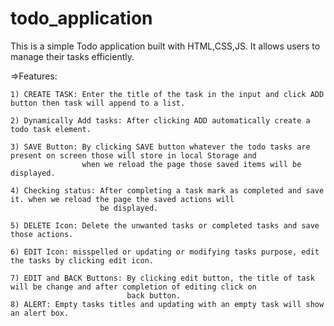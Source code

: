 # todo_application
This is a simple Todo application built with HTML,CSS,JS. It allows users to manage their tasks efficiently.

=>Features:

    1) CREATE TASK: Enter the title of the task in the input and click ADD button then task will append to a list.

    2) Dynamically Add tasks: After clicking ADD automatically create a todo task element.

    3) SAVE Button: By clicking SAVE button whatever the todo tasks are present on screen those will store in local Storage and
                    when we reload the page those saved items will be displayed.
                
    4) Checking status: After completing a task mark as completed and save it. when we reload the page the saved actions will
                        be displayed.

    5) DELETE Icon: Delete the unwanted tasks or completed tasks and save those actions.

    6) EDIT Icon: misspelled or updating or modifying tasks purpose, edit the tasks by clicking edit icon.

    7) EDIT and BACK Buttons: By clicking edit button, the title of task will be change and after completion of editing click on 
                              back button.
    8) ALERT: Empty tasks titles and updating with an empty task will show an alert box.
